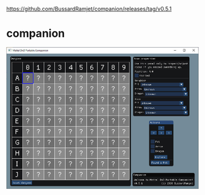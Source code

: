 https://github.com/BussardRamjet/companion/releases/tag/v0.5.1

# companion
![Alt text](screenshot.jpg?raw=true "Screenshot")
 
